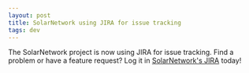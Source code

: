 ```yaml
---
layout: post
title: SolarNetwork using JIRA for issue tracking
tags: dev
---
```

The SolarNetwork project is now using JIRA for issue tracking. Find a problem
or have a feature request? Log it in [SolarNetwork's JIRA](http://dev.solarnetwork.net/jira/)
today!
